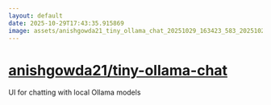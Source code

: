 ```yaml
---
layout: default
date: 2025-10-29T17:43:35.915869
image: assets/anishgowda21_tiny_ollama_chat_20251029_163423_583_20251029_164238_1ce7e2--20251029T174312772--cropped.png
---
```


# [anishgowda21/tiny-ollama-chat](https://github.com/anishgowda21/tiny-ollama-chat/)

UI for chatting with local Ollama models
